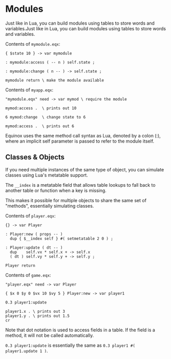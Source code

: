 # Modules

Just like in Lua, you can build modules using tables to store words and variables.Just like in Lua, you can build modules using tables to store words and variables.

Contents of `mymodule.eqx`:

```forth
{ $state 10 } -> var mymodule

: mymodule:access ( -- n ) self.state ;

: mymodule:change ( n -- ) -> self.state ;

mymodule return \ make the module available 
```

Contents of `myapp.eqx`:

```forth
"mymodule.eqx" need -> var mymod \ require the module

mymod:access .  \ prints out 10

6 mymod:change  \ change state to 6

mymod:access .  \ prints out 6

```

Equinox uses the same method call syntax as Lua, denoted by a colon (:), where an implicit self parameter is passed to refer to the module itself.

## Classes & Objects

If you need multiple instances of the same type of object, you can simulate classes using Lua's metatable support.

The `__index` is a metatable field that allows table lookups to fall back to another table or function when a key is missing.

This makes it possible for multiple objects to share the same set of "methods", essentially simulating classes.

Contents of `player.eqx`:

```forth
{} -> var Player

: Player:new ( props -- )
  dup { $__index self } #( setmetatable 2 0 ) ;

: Player:update ( dt -- )
  dup    self.vx * self.x + -> self.x
  ( dt ) self.vy * self.y + -> self.y ;

Player return

```

Contents of `game.eqx`:

```forth
"player.eqx" need -> var Player

{ $x 0 $y 0 $vx 10 $vy 5 } Player:new -> var player1

0.3 player1:update

player1.x . \ prints out 3
player1.y . \ prints out 1.5
cr

```

Note that dot notation is used to access fields in a table. If the field is a method, it will not be called automatically.

`0.3 player1:update` is essentially the same as `0.3 player1 #( player1.update 1 )`.
